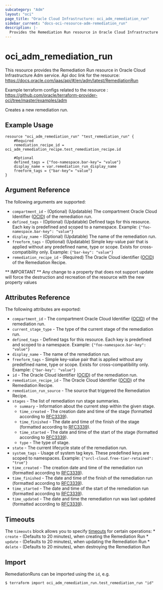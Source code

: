 ```yaml
---
subcategory: "Adm"
layout: "oci"
page_title: "Oracle Cloud Infrastructure: oci_adm_remediation_run"
sidebar_current: "docs-oci-resource-adm-remediation_run"
description: |-
  Provides the Remediation Run resource in Oracle Cloud Infrastructure Adm service
---
```


# oci_adm_remediation_run
This resource provides the Remediation Run resource in Oracle Cloud Infrastructure Adm service.
Api doc link for the resource: https://docs.oracle.com/iaas/api/#/en/adm/latest/RemediationRun

Example terraform configs related to the resource : https://github.com/oracle/terraform-provider-oci/tree/master/examples/adm

Creates a new remediation run.

## Example Usage

```hcl
resource "oci_adm_remediation_run" "test_remediation_run" {
	#Required
	remediation_recipe_id = oci_adm_remediation_recipe.test_remediation_recipe.id

	#Optional
	defined_tags = {"foo-namespace.bar-key"= "value"}
	display_name = var.remediation_run_display_name
	freeform_tags = {"bar-key"= "value"}
}
```

## Argument Reference

The following arguments are supported:

* `compartment_id` - (Optional) (Updatable) The compartment Oracle Cloud Identifier ([OCID](https://docs.cloud.oracle.com/iaas/Content/General/Concepts/identifiers.htm)) of the remediation run.
* `defined_tags` - (Optional) (Updatable) Defined tags for this resource. Each key is predefined and scoped to a namespace. Example: `{"foo-namespace.bar-key": "value"}` 
* `display_name` - (Optional) (Updatable) The name of the remediation run.
* `freeform_tags` - (Optional) (Updatable) Simple key-value pair that is applied without any predefined name, type or scope. Exists for cross-compatibility only. Example: `{"bar-key": "value"}` 
* `remediation_recipe_id` - (Required) The Oracle Cloud identifier ([OCID](https://docs.cloud.oracle.com/iaas/Content/General/Concepts/identifiers.htm)) of the Remediation Recipe.


** IMPORTANT **
Any change to a property that does not support update will force the destruction and recreation of the resource with the new property values

## Attributes Reference

The following attributes are exported:

* `compartment_id` - The compartment Oracle Cloud Identifier ([OCID](https://docs.cloud.oracle.com/iaas/Content/General/Concepts/identifiers.htm)) of the remediation run.
* `current_stage_type` - The type of the current stage of the remediation run.
* `defined_tags` - Defined tags for this resource. Each key is predefined and scoped to a namespace. Example: `{"foo-namespace.bar-key": "value"}` 
* `display_name` - The name of the remediation run.
* `freeform_tags` - Simple key-value pair that is applied without any predefined name, type or scope. Exists for cross-compatibility only. Example: `{"bar-key": "value"}` 
* `id` - The Oracle Cloud Identifier ([OCID](https://docs.cloud.oracle.com/iaas/Content/General/Concepts/identifiers.htm)) of the remediation run.
* `remediation_recipe_id` - The Oracle Cloud Identifier ([OCID](https://docs.cloud.oracle.com/iaas/Content/General/Concepts/identifiers.htm)) of the Remediation Recipe.
* `remediation_run_source` - The source that triggered the Remediation Recipe.
* `stages` - The list of remediation run stage summaries.
	* `summary` - Information about the current step within the given stage.
	* `time_created` - The creation date and time of the stage (formatted according to [RFC3339](https://datatracker.ietf.org/doc/html/rfc3339)).
	* `time_finished` - The date and time of the finish of the stage (formatted according to [RFC3339](https://datatracker.ietf.org/doc/html/rfc3339)).
	* `time_started` - The date and time of the start of the stage (formatted according to [RFC3339](https://datatracker.ietf.org/doc/html/rfc3339)).
	* `type` - The type of stage.
* `state` - The current lifecycle state of the remediation run.
* `system_tags` - Usage of system tag keys. These predefined keys are scoped to namespaces. Example: `{"orcl-cloud.free-tier-retained": "true"}` 
* `time_created` - The creation date and time of the remediation run (formatted according to [RFC3339](https://datatracker.ietf.org/doc/html/rfc3339)).
* `time_finished` - The date and time of the finish of the remediation run (formatted according to [RFC3339](https://datatracker.ietf.org/doc/html/rfc3339)).
* `time_started` - The date and time of the start of the remediation run (formatted according to [RFC3339](https://datatracker.ietf.org/doc/html/rfc3339)).
* `time_updated` - The date and time the remediation run was last updated (formatted according to [RFC3339](https://datatracker.ietf.org/doc/html/rfc3339)).

## Timeouts

The `timeouts` block allows you to specify [timeouts](https://registry.terraform.io/providers/oracle/oci/latest/docs/guides/changing_timeouts) for certain operations:
	* `create` - (Defaults to 20 minutes), when creating the Remediation Run
	* `update` - (Defaults to 20 minutes), when updating the Remediation Run
	* `delete` - (Defaults to 20 minutes), when destroying the Remediation Run


## Import

RemediationRuns can be imported using the `id`, e.g.

```
$ terraform import oci_adm_remediation_run.test_remediation_run "id"
```

